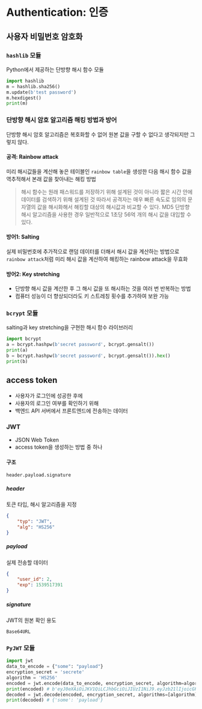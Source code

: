 # Authentication: 인증

## 사용자 비밀번호 암호화

### `hashlib` 모듈

Python에서 제공하는 단방향 해시 함수 모듈

```python
import hashlib
m = hashlib.sha256()
m.update(b'test password')
m.hexdigest()
print(m)
```

### 단방향 해시 암호 알고리즘 해킹 방법과 방어

단방향 해시 암호 알고리즘은 복호화할 수 없어 원본 값을 구할 수 없다고 생각되지만 그렇지 않다.

#### 공격: Rainbow attack

미리 해시값들을 계산해 놓은 테이블인 `rainbow table`을 생성한 다음 해시 함수 값을 역추적해서 본래 값을 찾아내는 해킹 방법

> 해시 함수는 원래 패스워드를 저장하기 위해 설계된 것이 아니라 짧은 시간 안에 데이터를 검색하기 위해 설계된 것
> 따라서 공격자는 매우 빠른 속도로 임의의 문자열의 값을 해시화해서 해킹할 대상의 해시값과 비교할 수 있다.
> MD5 단방향 해시 알고리즘을 사용한 경우 일반적으로 1초당 56억 개의 해시 값을 대입할 수 있다.

#### 방어1: Salting

실제 비밀번호에 추가적으로 랜덤 데이터를 더해서 해시 값을 계산하는 방법으로 `rainbow attack`처럼 미리 해시 값을 계산하여 해킹하는 rainbow attack을 무효화

#### 방어2: Key stretching

- 단방향 해시 값을 계산한 후 그 해시 값을 또 해시하는 것을 여러 번 반복하는 방법
- 컴퓨터 성능이 더 향상되더라도 키 스트레칭 횟수를 추가하여 보완 가능



### `bcrypt` 모듈

salting과 key stretching을 구현한 해시 함수 라이브러리

```python
import bcrypt
a = bcrypt.hashpw(b'secret password', bcrypt.gensalt())
print(a)
b = bcrypt.hashpw(b'secret password', bcrypt.gensalt()).hex()
print(b)
```



## access token

- 사용자가 로그인에 성공한 후에
- 사용자의 로그인 여부를 확인하기 위해
- 백엔드 API 서버에서 프론트엔드에 전송하는 데이터



### JWT

- JSON Web Token
- access token을 생성하는 방법 중 하나



#### 구조

```
header.payload.signature
```

##### header

토큰 타입, 해시 알고리즘을 지정

```json
{
    "typ": "JWT",
    "alg": "HS256"
}
```

##### payload

실제 전송할 데이터

```json
{
    "user_id": 2,
    "exp": 1539517391
}
```

##### signature

JWT의 원본 확인 용도

```
Base64URL
```





### `PyJWT` 모듈

```python
import jwt
data_to_encode = {"some": "payload"}
encryption_secret = 'secrete'
algorithm = 'HS256'
encoded = jwt.encode(data_to_encode, encryption_secret, algorithm=algorithm)
print(encoded) # b'eyJ0eXAiOiJKV1QiLCJhbGciOiJIUzI1NiJ9.eyJzb21lIjoicGF5bG9hZCJ9.j4hydZvraNFUqUHpXw0hYBN9qTRzbm9-yS9h5skNht0'
decoded = jwt.decode(encoded, encryption_secret, algorithms=[algorithm])
print(decoded) # {'some': 'payload'}
```
